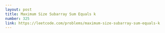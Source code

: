 ```yaml
---
layout: post
title: Maximum Size Subarray Sum Equals k
number: 325
link: https://leetcode.com/problems/maximum-size-subarray-sum-equals-k
---
```

